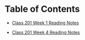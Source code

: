 # Table of Contents

- [Class 201 Week 1 Reading Notes](class201.md)

- [Class 201 Week 4 Reading Notes](week4reading)
